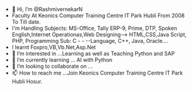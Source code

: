 - 👋 Hi, I’m @RashmivernekarN
- Faculty At Keonics Computer Training Centre IT Park Hubli From 2008 To Till date. 
- I'm Handling Subjects: MS-Office, Tally ERP-9, Prime, DTP, Spoken English,Internet Operationas,Web Designing--> HTML,CSS,Java Script, PHP, Programming Sub: C - - --Language, C++, Java, Oracle.... 
- I learnt Foxpro,VB,Vb.Net,Asp.Net
- 👀 I’m interested in ...Learning as well as Teaching Python and SAP
- 🌱 I’m currently learning ... AI with Python
- 💞️ I’m looking to collaborate on ...
- 📫 How to reach me ...Join Keonics Computer Training Centre IT Park Hubli Hosur.


<!---
RashmivernekarN/RashmivernekarN is a ✨ special ✨ repository because its `README.md` (this file) appears on your GitHub profile.
You can click the Preview link to take a look at your changes.
--->

